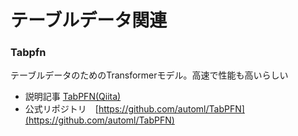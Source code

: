# テーブルデータ関連

### Tabpfn
テーブルデータのためのTransformerモデル。高速で性能も高いらしい

- 説明記事 [TabPFN(Qiita)](https://qiita.com/fuyu_quant/items/04182ac11631d9489535)
- 公式リポジトリ　[https://github.com/automl/TabPFN](https://github.com/automl/TabPFN)